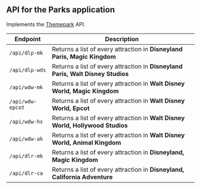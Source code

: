 ## API for the Parks application

Implements the [Themepark](https://github.com/cubehouse/themeparks) API.

Endpoint | Description
---------- | -------------
`/api/dlp-mk` | Returns a list of every attraction in **Disneyland Paris, Magic Kingdom**
`/api/dlp-wds` | Returns a list of every attraction in **Disneyland Paris, Walt Disney Studios**
`/api/wdw-mk` | Returns a list of every attraction in **Walt Disney World, Magic Kingdom**
`/api/wdw-epcot` | Returns a list of every attraction in **Walt Disney World, Epcot**
`/api/wdw-hs` | Returns a list of every attraction in **Walt Disney World, Hollywood Studios**
`/api/wdw-ak` | Returns a list of every attraction in **Walt Disney World, Animal Kingdom**
`/api/dlr-mk` | Returns a list of every attraction in **Disneyland, Magic Kingdom**
`/api/dlr-ca` | Returns a list of every attraction in **Disneyland, California Adventure**
